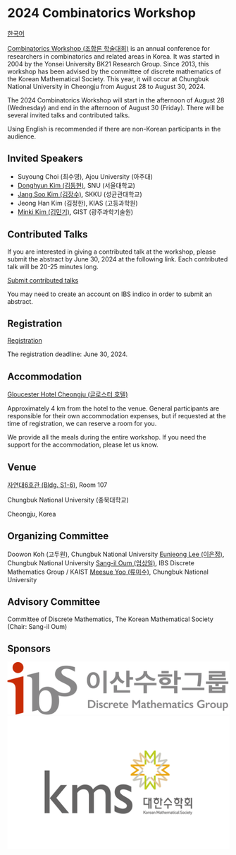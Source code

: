 # 2024 Combinatorics Workshop

[한국어](/)

[Combinatorics Workshop (조합론 학술대회)](https://www.combinatorics.kr/workshop/combinatorics-workshop) is an annual conference for researchers in combinatorics and related areas in Korea.
It was started in 2004 by the Yonsei University BK21 Research Group. Since 2013, this workshop has been advised by the committee of discrete mathematics of the Korean Mathematical Society. This year, it will occur at Chungbuk National University in Cheongju from August 28 to August 30, 2024.

The 2024 Combinatorics Workshop will start in the afternoon of August 28 (Wednesday) and end in the afternoon of August 30 (Friday).
There will be several invited talks and contributed talks.

Using English is recommended if there are non-Korean participants in the audience.

## Invited Speakers

- Suyoung Choi (최수영), Ajou University (아주대)
- [Donghyun Kim (김동현)](https://donghyunkim8.wixsite.com/dhkim), SNU (서울대학교)
- [Jang Soo Kim (김장수)](https://jangsookim.github.io/), SKKU (성균관대학교)
- Jeong Han Kim (김정한), KIAS (고등과학원)
- [Minki Kim (김민기)](https://sites.google.com/view/minkikim/home), GIST (광주과학기술원)

## Contributed Talks

If you are interested in giving a contributed talk at the workshop, please submit the abstract by June 30, 2024 at the following link. Each contributed talk will be 20-25 minutes long.

[Submit contributed talks](https://indico.ibs.re.kr/event/650/abstracts/)

You may need to create an account on IBS indico in order to submit an abstract.


## Registration

[Registration](https://indico.ibs.re.kr/event/650/registrations/)

The registration deadline: June 30, 2024. 

## Accommodation

[Gloucester Hotel Cheongju (글로스터 호텔)](http://www.gloucester.co.kr/)

Approximately 4 km from the hotel to the venue. General participants are responsible for their own accommodation expenses, but if requested at the time of registration, we can reserve a room for you.

We provide all the meals during the entire workshop.
If you need the support for the accommodation, please let us know. 

## Venue

[자연대6호관 (Bldg. S1-6)](https://place.map.kakao.com/1879408486), Room 107

Chungbuk National University (충북대학교)

Cheongju, Korea

## Organizing Committee

Doowon Koh (고두원), Chungbuk National University
[Eunjeong Lee (이은정)](https://sites.google.com/view/eunjeonglee/), Chungbuk National University
[Sang-il Oum (엄상일)](https://dimag.ibs.re.kr/home/sangil/), IBS Discrete Mathematics Group / KAIST
[Meesue Yoo (류미수)](https://meesue.github.io/), Chungbuk National University

## Advisory Committee

Committee of Discrete Mathematics, The Korean Mathematical Society (Chair: Sang-il Oum)

## Sponsors

<div id="logo"><img src="/assets/dimag.png" alt="IBS 이산수학그룹" /><img src="/assets/kms.png" alt="대한수학회" /></div>